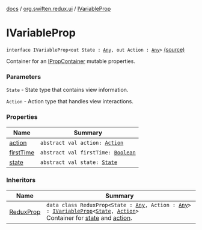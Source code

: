 [docs](../../index.md) / [org.swiften.redux.ui](../index.md) / [IVariableProp](./index.md)

# IVariableProp

`interface IVariableProp<out State : `[`Any`](https://kotlinlang.org/api/latest/jvm/stdlib/kotlin/-any/index.html)`, out Action : `[`Any`](https://kotlinlang.org/api/latest/jvm/stdlib/kotlin/-any/index.html)`>` [(source)](https://github.com/protoman92/KotlinRedux/tree/master/common/common-ui/src/main/kotlin/org/swiften/redux/ui/Props.kt#L14)

Container for an [IPropContainer](../-i-prop-container/index.md) mutable properties.

### Parameters

`State` - State type that contains view information.

`Action` - Action type that handles view interactions.

### Properties

| Name | Summary |
|---|---|
| [action](action.md) | `abstract val action: `[`Action`](index.md#Action) |
| [firstTime](first-time.md) | `abstract val firstTime: `[`Boolean`](https://kotlinlang.org/api/latest/jvm/stdlib/kotlin/-boolean/index.html) |
| [state](state.md) | `abstract val state: `[`State`](index.md#State) |

### Inheritors

| Name | Summary |
|---|---|
| [ReduxProp](../-redux-prop/index.md) | `data class ReduxProp<State : `[`Any`](https://kotlinlang.org/api/latest/jvm/stdlib/kotlin/-any/index.html)`, Action : `[`Any`](https://kotlinlang.org/api/latest/jvm/stdlib/kotlin/-any/index.html)`> : `[`IVariableProp`](./index.md)`<`[`State`](../-redux-prop/index.md#State)`, `[`Action`](../-redux-prop/index.md#Action)`>`<br>Container for [state](../-redux-prop/state.md) and [action](../-redux-prop/action.md). |
